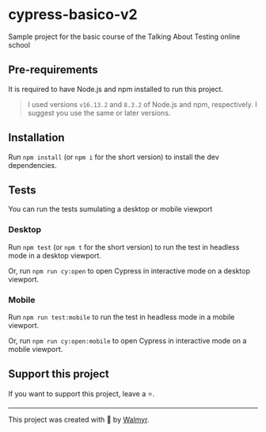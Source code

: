 # cypress-basico-v2

Sample project for the basic course of the Talking About Testing online school

## Pre-requirements

It is required to have Node.js and npm installed to run this project.

> I used versions `v16.13.2` and `8.3.2` of Node.js and npm, respectively. I suggest you use the same or later versions.

## Installation

Run `npm install` (or `npm i` for the short version) to install the dev dependencies.

## Tests

You can run the tests sumulating a desktop or mobile viewport

### Desktop

Run `npm test` (or `npm t` for the short version) to run the test in headless mode in a desktop viewport.

Or, run `npm run cy:open` to open Cypress in interactive mode on a desktop viewport.

### Mobile

Run `npm run test:mobile` to run the test in headless mode in a mobile viewport.

Or, run `npm run cy:open:mobile` to open Cypress in interactive mode on a mobile viewport.

## Support this project

If you want to support this project, leave a ⭐.

---

This project was created with 💚 by [Walmyr](https://walmyr.dev).
